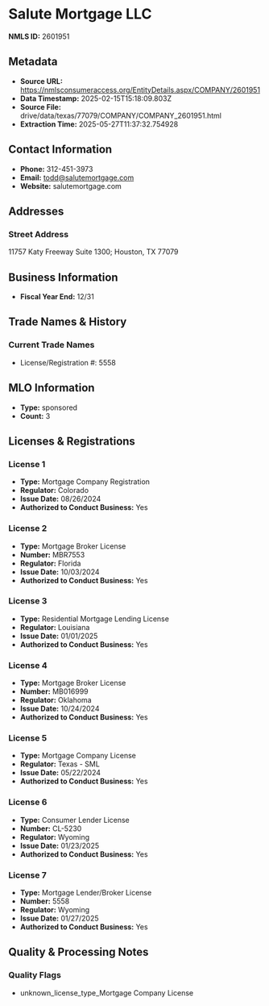 # Salute Mortgage LLC

**NMLS ID:** 2601951

## Metadata
- **Source URL:** https://nmlsconsumeraccess.org/EntityDetails.aspx/COMPANY/2601951
- **Data Timestamp:** 2025-02-15T15:18:09.803Z
- **Source File:** drive/data/texas/77079/COMPANY/COMPANY_2601951.html
- **Extraction Time:** 2025-05-27T11:37:32.754928

## Contact Information
- **Phone:** 312-451-3973
- **Email:** todd@salutemortgage.com
- **Website:** salutemortgage.com

## Addresses
### Street Address
11757 Katy Freeway Suite 1300; Houston, TX 77079

## Business Information
- **Fiscal Year End:** 12/31

## Trade Names & History
### Current Trade Names
- License/Registration #: 5558

## MLO Information
- **Type:** sponsored
- **Count:** 3

## Licenses & Registrations

### License 1
- **Type:** Mortgage Company Registration
- **Regulator:** Colorado
- **Issue Date:** 08/26/2024
- **Authorized to Conduct Business:** Yes

### License 2
- **Type:** Mortgage Broker License
- **Number:** MBR7553
- **Regulator:** Florida
- **Issue Date:** 10/03/2024
- **Authorized to Conduct Business:** Yes

### License 3
- **Type:** Residential Mortgage Lending License
- **Regulator:** Louisiana
- **Issue Date:** 01/01/2025
- **Authorized to Conduct Business:** Yes

### License 4
- **Type:** Mortgage Broker License
- **Number:** MB016999
- **Regulator:** Oklahoma
- **Issue Date:** 10/24/2024
- **Authorized to Conduct Business:** Yes

### License 5
- **Type:** Mortgage Company License
- **Regulator:** Texas - SML
- **Issue Date:** 05/22/2024
- **Authorized to Conduct Business:** Yes

### License 6
- **Type:** Consumer Lender License
- **Number:** CL-5230
- **Regulator:** Wyoming
- **Issue Date:** 01/23/2025
- **Authorized to Conduct Business:** Yes

### License 7
- **Type:** Mortgage Lender/Broker License
- **Number:** 5558
- **Regulator:** Wyoming
- **Issue Date:** 01/27/2025
- **Authorized to Conduct Business:** Yes

## Quality & Processing Notes
### Quality Flags
- unknown_license_type_Mortgage Company License
